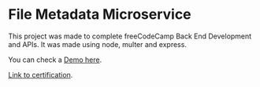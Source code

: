 # File Metadata Microservice

This project was made to complete freeCodeCamp Back End Development and APIs. It was made using node, multer and express.

You can check a [Demo here](https://boilerplate-project-filemetadata.matiastk.repl.co/).

[Link to certification](https://www.freecodecamp.org/certification/MatiasTK/back-end-development-and-apis).
